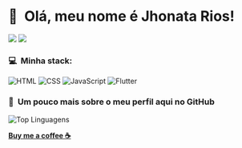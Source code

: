 <h1>👋 &nbsp;Olá, meu nome é Jhonata Rios!</h1>

<!-- <a href="https://jhonatarios.github.io"><img src="https://img.shields.io/badge/-jhonatarios.github.io-3423A6?style=flat-square&logo=Google-Chrome&logoColor=white"/></a> -->
<a href="https://www.linkedin.com/in/jhonatarios/"><img src="https://img.shields.io/badge/-Jhonata%20Viana%20Rios-0077B5?style=flat-square&logo=Linkedin&logoColor=white"/></a>
<a href="mailto:jhowrk@icloud.com"><img src="https://img.shields.io/badge/-jhowrk@icloud.com-D14836?style=flat-square&logo=Icloud&logoColor=white"/></a>

<h3>💻 &nbsp;Minha stack:</h3>

![HTML](https://img.shields.io/badge/-HTML-333333?style=flat&logo=HTML5)
![CSS](https://img.shields.io/badge/-CSS-333333?style=flat&logo=CSS3&logoColor=1572B6)
![JavaScript](https://img.shields.io/badge/-JavaScript-333333?style=flat&logo=javascript)
![Flutter](https://img.shields.io/badge/-Flutter-333333?style=flat&logo=flutter)

<h3>🚀 &nbsp;Um pouco mais sobre o meu perfil aqui no GitHub</h3>

![Top Linguagens](https://github-readme-stats.vercel.app/api/top-langs/?username=jhonatarios&theme=dark&show_icons=true&layout=compact)

<a href="https://www.buymeacoffee.com/jhowrios"><b>Buy me a coffee ☕<b></a>


